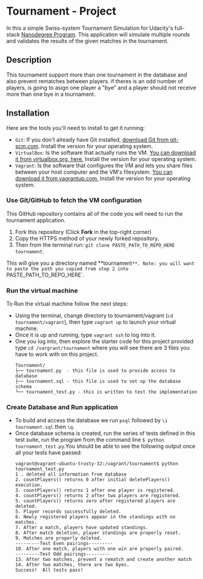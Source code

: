 # Tournament - Project

In this a simple Swiss-system Tournament Simulation for Udacity's full-stack [Nanodegree Program]. This application will simulate multiple rounds and validates the results of the given matches in the tournament.

## Description
This tournament support more than one tournament in the database and also prevent rematches between players. if theres is an odd number of players, is going to asign one player a "bye" and a player should not receive more than one bye in a tournament.

## Installation

Here are the tools you'll need to install to get it running:
* `Git`: If you don't already have Git installed, [download Git from git-scm.com]. Install the version for your operating system.
* `VirtualBox`: Is the software that actually runs the VM. [You can download it from virtualbox.org, here.] Install the version for your operating system.
* `Vagrant`: Is the software that configures the VM and lets you share files between your host computer and the VM's filesystem.  [You can download it from vagrantup.com.] Install the version for your operating system.


### Use Git/GitHub to fetch the VM configuration
This GitHub repository contains all of the code you will need to run the tournament application.

1. Fork this repository (Click **Fork** in the top-right corner)
2. Copy the HTTPS method of your newly forked repository.
3. Then from the terminal run: `git clone PASTE_PATH_TO_REPO_HERE tournament`.

This will give you a directory named **tournament`**. Note: you will want to paste the path you copied from step 2 into `PASTE_PATH_TO_REPO_HERE`.

### Run the virtual machine
To Run the virtual machine follow the next steps:
* Using the terminal, change directory to tournament/vagrant (`cd tournament/vagrant`), then type `vagrant up` to launch your virtual machine.
* Once it is up and running, type `vagrant ssh` to log into it.
* One you log into, then explore the starter code for this project provided type `cd /vargrant/tournament` where you will see there are 3 files you have to work with on this project.
  ```
  Tournament/
  ├── tournament.py  - this file is used to provide access to database
  ├── tournament.sql - this file is used to set up the database schema
  └── tournament_test.py - this is written to test the implementation
  ```
### Create Database and Run application

* To build and access the database we run `psql` followed by `\i tournament.sql` then `\q`.
* Once database schema is created, run the series of tests defined in this test suite, run the program from the command line `$ python tournament_test.py`.You should be able to see the following output once all your tests have passed:
  ```
  vagrant@vagrant-ubuntu-trusty-32:/vagrant/tournament$ python tournament_test.py
  1 . deleted all information from database
  2. countPlayers() returns 0 after initial deletePlayers() execution.
  3. countPlayers() returns 1 after one player is registered.
  4. countPlayers() returns 2 after two players are registered.
  5. countPlayers() returns zero after registered players are deleted.
  5. Player records successfully deleted.
  6. Newly registered players appear in the standings with no matches.
  7. After a match, players have updated standings.
  8. After match deletion, player standings are properly reset.
  9. Matches are properly deleted.
  ---------Test Even pairings---------
  10. After one match, players with one win are properly paired.
  ---------Test Odd pairings---------
  13. After two matches, prevent a rematch and create another match
  14. After two matches, there are two byes.
  Success!  All tests pass!
  ```


[Nanodegree Program]: <https://www.udacity.com/nanodegree>
[download Git from git-scm.com]: <https://git-scm.com/downloads>
[You can download it from virtualbox.org, here.]: <https://www.virtualbox.org/wiki/Downloads>
[You can download it from vagrantup.com.]: <https://www.vagrantup.com/downloads.html>
[Python website]: <https://www.python.org/download/releases/2.7/>
